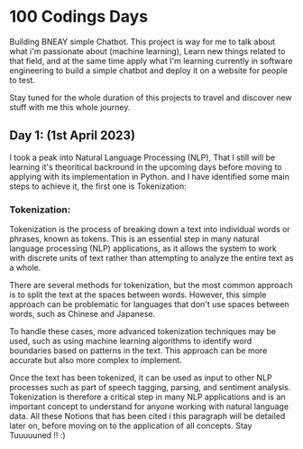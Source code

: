 # 100 Codings Days
Building BNEAY simple Chatbot.
This project is way for me to talk about what i'm passionate about (machine learning), Learn new things related to that field, and at the same time apply what I'm learning currently in software engineering to build a simple chatbot and deploy it on a website for people to test.

Stay tuned for the whole duration of this projects to travel and discover new stuff with me this whole journey.

## Day 1: (1st April 2023)
I took a peak into Natural Language Processing (NLP), That I still will be learning it's theoritical backround in the upcoming days before moving to applying with its implementation in Python. and I have identified some main steps to achieve it, the first one is Tokenization:
### Tokenization:
Tokenization is the process of breaking down a text into individual words or phrases, known as tokens. This is an essential step in many natural language processing (NLP) applications, as it allows the system to work with discrete units of text rather than attempting to analyze the entire text as a whole.

There are several methods for tokenization, but the most common approach is to split the text at the spaces between words. However, this simple approach can be problematic for languages that don't use spaces between words, such as Chinese and Japanese.

To handle these cases, more advanced tokenization techniques may be used, such as using machine learning algorithms to identify word boundaries based on patterns in the text. This approach can be more accurate but also more complex to implement.

Once the text has been tokenized, it can be used as input to other NLP processes such as part of speech tagging, parsing, and sentiment analysis. Tokenization is therefore a critical step in many NLP applications and is an important concept to understand for anyone working with natural language data. All these Notions that has been cited i this paragraph will be detailed later on, before moving on to the application of all concepts. Stay Tuuuuuned !! :)

